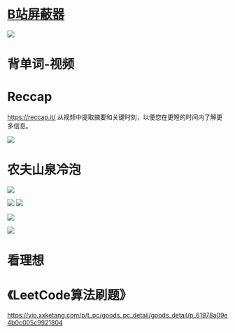 # [B站屏蔽器](https://greasyfork.org/zh-CN/scripts/461382-b%E7%AB%99%E5%B1%8F%E8%94%BD%E5%A2%9E%E5%BC%BA%E5%99%A8/code)
![](Pasted%20image%2020231027100134.png)


# 背单词-视频

# Reccap 
https://reccap.it/
从视频中提取摘要和关键时刻，以便您在更短的时间内了解更多信息。

![](Pasted%20image%2020231027102941.png)

# 农夫山泉冷泡
![](Pasted%20image%2020231027120445.png)

![](Pasted%20image%2020231027120507.png)
![](Pasted%20image%2020231027120525.png)

![](Pasted%20image%2020231027120551.png)

![](Pasted%20image%2020231027120659.png)

# 看理想



# 《LeetCode算法刷题》

https://vip.xxketang.com/p/t_pc/goods_pc_detail/goods_detail/p_61978a09e4b0c005c9921804